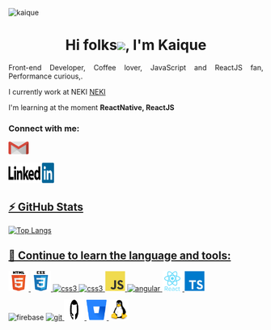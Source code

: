 <p align="left"><img src="https://komarev.com/ghpvc/?username=kaiquegh" alt="kaique" /></p>



<h1 align = "center"> Hi  folks<img src="https://media.giphy.com/media/hvRJCLFzcasrR4ia7z/giphy.gif" width="25px">, I'm Kaique </h1>
<p align = "justify">Front-end Developer, Coffee lover, JavaScript and ReactJS fan, Performance curious,.</p>

I currently work at NEKI [NEKI](https://neki-it.com.br/)

I'm learning at the moment **ReactNative, ReactJS**


<h3 align="left">Connect with me:</h3>
<p align="left">
<a href="mailto:kaiquegh26@gmail.com"><img alt="Gmail" src="https://raw.githubusercontent.com/kaiquegh/kaiquegh/main/assets/google-gmail.svg" title="Email" width="40" height="25"/></a > 

<a href="https://linkedin.com/in/kaique-heinen" target="blank">
</a >

<img src="https://raw.githubusercontent.com/kaiquegh/kaiquegh/main/assets/linkedin.svg" alt="linux" width="90" height="40"/> </a> <a href="https://reactjs.org/" target="_blank">



## ⚡ GitHub Stats

![Top Langs](https://github-readme-stats.vercel.app/api/top-langs/?username=kaiquegh&hide=TeX&layout=compact)


##  🚀 Continue to learn the language and tools:
<p align="left"> <a href="https://www.w3schools.com/css/" target="_blank"> 
<img 
src="https://raw.githubusercontent.com/devicons/devicon/master/icons/html5/html5-original-wordmark.svg" alt="html5" width="40" height="40"/> </a> <a href="https://developer.mozilla.org/en/US/docs/Web/JavaScript" target="_blank"> 
<img src="https://raw.githubusercontent.com/devicons/devicon/master/icons/css3/css3-original-wordmark.svg" alt="css3" width="40" height="40"/> </a> <a href="https://dart.dev" target="_blank"> <img src="https://icongr.am/devicon/java-original.svg" alt="css3" width="40" height="40"/> </a> <a href="https://docs.oracle.com/en/java/" target="_blank"> 
<img src="https://icongr.am/devicon/csharp-original.svg" alt="css3" width="40" height="40"/> </a> <a href="https://docs.microsoft.com/pt-br/dotnet/csharp/" target="_blank">
 <img src="https://raw.githubusercontent.com/devicons/devicon/master/icons/javascript/javascript-original.svg" alt="javascript" width="40" height="40"/> </a> <a href="https://www.linux.org/" target="_blank">
 <img src="https://icongr.am/devicon/angularjs-original.svg" alt="angular" width="40" height="40"/> </a> <a href="https://angular.io/docs" target="_blank"> <img src="https://raw.githubusercontent.com/devicons/devicon/master/icons/react/react-original-wordmark.svg" alt="react" width="40" height="40"/> </a> <a href="https://redux.js.org" target="_blank"> <img src="https://raw.githubusercontent.com/devicons/devicon/master/icons/typescript/typescript-original.svg" alt="typescript" width="40" height="40"/> </a> </p>
<img src="https://www.vectorlogo.zone/logos/firebase/firebase-icon.svg" alt="firebase" width="40" height="40"/> </a> <a href="https://flutter.dev" target="_blank"> <img src="https://www.vectorlogo.zone/logos/git-scm/git-scm-icon.svg" alt="git" width="40" height="40"/> </a> <a href="https://www.w3.org/html/" target="_blank"> <img src="https://raw.githubusercontent.com/kaiquegh/kaiquegh/main/assets/git-hub.svg" alt="gitHub" width="40" height="40"/> </a> <a href="https://github.com/" target="_blank"> <img src="https://raw.githubusercontent.com/kaiquegh/kaiquegh/main/assets/bitbucket.svg" alt="bitbucket" width="40" height="40"/> </a> <a href="https://bitbucket.org/" target="_blank"> <img src="https://raw.githubusercontent.com/devicons/devicon/master/icons/linux/linux-original.svg" alt="linux" width="40" height="40"/> </a> <a href="https://reactjs.org/" target="_blank">







